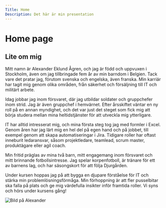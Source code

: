 ```yaml
---
Title: Home
Description: Det här är min presentation
---
```


Home page
==========================

Lite om mig
--------------------------

Mitt namn är Alexander Eklund Ågren, och jag är född och uppvuxen i Stockholm, även om jag tillbringade fem år av min barndom i Belgien. Tack vare det pratar jag, förutom svenska och engelska, även franska. Min karriär har tagit mig genom olika områden, från säkerhet och försäljning till IT och militärt arbete.

Idag jobbar jag inom försvaret, där jag utbildar soldater och gruppchefer inom strid. Jag är även gruppchef i hemvärnet. Efter årsskiftet väntar en ny roll på en annan myndighet, och det var just det steget som fick mig att börja studera mellan mina heltidstjänster för att utveckla mig ytterligare.

IT har alltid intresserat mig, och mina första steg tog jag med formler i Excel. Genom åren har jag lärt mig en hel del på egen hand och på jobbet, till exempel genom att skapa automatiseringar i Jira. Tidigare roller har oftast inneburit ledaransvar, såsom projektledare, teamlead, scrum master, produktägare eller agil coach.

Min fritid präglas av mina två barn, mitt engagemang inom försvaret och mitt brinnande fotbollsintresse. Jag spelar korpenfotboll, är tränare för ett av barnens lag, och har säsongskort för att följa Djurgården.

Under kursen hoppas jag på att bygga en djupare förståelse för IT och stärka min problemlösningsförmåga. Min förhoppning är att fler pusselbitar ska falla på plats och ge mig värdefulla insikter inför framtida roller. Vi syns och hörs under kursens gång!

<img src="%assets_url%/img/ae.jpg" alt="Bild på Alexander" class="home-img">
